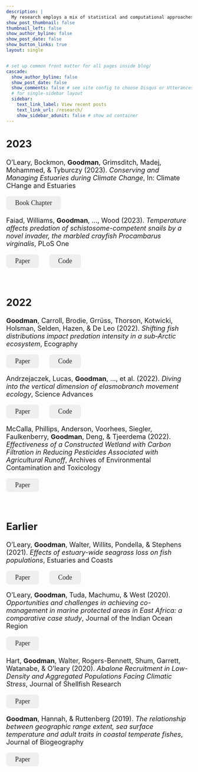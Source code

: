 ```yaml
---
description: |
  My research employs a mix of statistical and computational approaches to assess past change and forecast future change in marine ecosystems. Here are some of my current projects:
show_post_thumbnail: false
thumbnail_left: false
show_author_byline: false
show_post_date: false
show_button_links: true
layout: single


# set up common front matter for all pages inside blog/
cascade:
  show_author_byline: false
  show_post_date: false
  show_comments: false # see site config to choose Disqus or Utterances
  # for single-sidebar layout
  sidebar:
    text_link_label: View recent posts
    text_link_url: /research/
    show_sidebar_adunit: false # show ad container
---
```


<script src="/rmarkdown-libs/font-awesome/js/script.js"></script>
<style type="text/css">
.button_custom {
  font-family: "Commissioner";
  font-size: 18px;
  color: #242424;
  border: 0;
  padding: 8px 24px;
  border-radius: 8px;
  outline: none;
}
</style>

<font size = "4">

<h2>
2023
</h2>

O’Leary, Bockmon, **Goodman**, Grimsditch, Madej, Mohammed, & Tyburczy (2023). *Conserving and Managing Estuaries during Climate Change*, In: Climate CHange and Estuaries

<a href="https://www.taylorfrancis.com/chapters/edit/10.1201/9781003126096-35/conserving-managing-estuaries-climate-change-leary-bockmon-goodman-grimsditch-madej-mohammed-tyburczy">
<button class="btn btn-primary button_custom"><i class="fa fa-book"></i> Book Chapter</button>
</a>

Faiad, Williams, **Goodman**, …, Wood (2023). *Temperature affects predation of schistosome-competent snails by a novel invader, the marbled crayfish Procambarus virginalis*, PLoS One

<a href="https://journals.plos.org/plosone/article?id=10.1371/journal.pone.0290615"><button class="btn btn-primary button_custom"><i class="fa fa-file"></i> Paper</button></a> <b> </b>
<a href="https://github.com/wood-lab/Faiad_et_al_2023_PLoS_One"><button class="btn btn-primary button_custom"><i class="fa fa-code"></i> Code</button></a>

<br/>

<h2>
2022
</h2>

**Goodman**, Carroll, Brodie, Grrüss, Thorson, Kotwicki, Holsman, Selden, Hazen, & De Leo (2022). *Shifting fish distributions impact predation intensity in a sub‐Arctic ecosystem*, Ecography

<a href="https://onlinelibrary.wiley.com/doi/full/10.1111/ecog.06084"><button class="btn btn-primary button_custom"><i class="fa fa-file"></i> Paper</button></a> <b> </b>
<a href="https://github.com/mcgoodman/Goodman-et-al_2022_Ecography"><button class="btn btn-primary button_custom"><i class="fa fa-code"></i> Code</button></a>

Andrzejaczek, Lucas, **Goodman**, …, et al. (2022). *Diving into the vertical dimension of elasmobranch movement ecology*, Science Advances

<a href="https://www.science.org/doi/full/10.1126/sciadv.abo1754"><button class="btn btn-primary button_custom"><i class="fa fa-file"></i> Paper</button></a> <b> </b>
<a href="https://github.com/mcgoodman/shark-vertical-overlap"><button class="btn btn-primary button_custom"><i class="fa fa-code"></i> Code</button></a>

McCalla, Phillips, Anderson, Voorhees, Siegler, Faulkenberry, **Goodman**, Deng, & Tjeerdema (2022). *Effectiveness of a Constructed Wetland with Carbon Filtration in Reducing Pesticides Associated with Agricultural Runoff*, Archives of Environmental Contamination and Toxicology

<a href="https://link.springer.com/article/10.1007/s00244-021-00909-0"><button class="btn btn-primary button_custom"><i class="fa fa-file"></i> Paper</button></a> <b> </b>

<br/>

<h2>
Earlier
</h2>

O’Leary, **Goodman**, Walter, Willits, Pondella, & Stephens (2021). *Effects of estuary-wide seagrass loss on fish populations*, Estuaries and Coasts

<a href="https://link.springer.com/article/10.1007/s12237-021-00917-2"><button class="btn btn-primary button_custom"><i class="fa fa-file"></i> Paper</button></a> <b> </b>
<a href="https://github.com/mcgoodman/OLeary-et-al_2020_ESCO"><button class="btn btn-primary button_custom"><i class="fa fa-code"></i> Code</button></a>

O’Leary, **Goodman**, Tuda, Machumu, & West (2020). *Opportunities and challenges in achieving co-management in marine protected areas in East Africa: a comparative case study*, Journal of the Indian Ocean Region

<a href="https://www.tandfonline.com/doi/full/10.1080/19480881.2020.1825201"><button class="btn btn-primary button_custom"><i class="fa fa-file"></i> Paper</button></a> <b> </b>

Hart, **Goodman**, Walter, Rogers-Bennett, Shum, Garrett, Watanabe, & O’leary (2020). *Abalone Recruitment in Low-Density and Aggregated Populations Facing Climatic Stress*, Journal of Shellfish Research

<a href="https://doi.org/10.2983/035.039.0218"><button class="btn btn-primary button_custom"><i class="fa fa-file"></i> Paper</button></a> <b> </b>

**Goodman**, Hannah, & Ruttenberg (2019). *The relationship between geographic range extent, sea surface temperature and adult traits in coastal temperate fishes*, Journal of Biogeography

<a href="https://onlinelibrary.wiley.com/doi/full/10.1111/jbi.13595"><button class="btn btn-primary button_custom"><i class="fa fa-file"></i> Paper</button></a> <b> </b>
